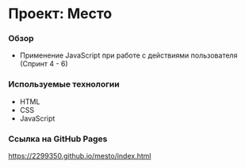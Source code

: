 # Проект: Место

### Обзор

* Применение JavaScript при работе с действиями пользователя (Спринт 4 - 6)

### Используемые технологии

* HTML
* CSS
* JavaScript

### Ссылка на GitHub Pages
https://2299350.github.io/mesto/index.html
